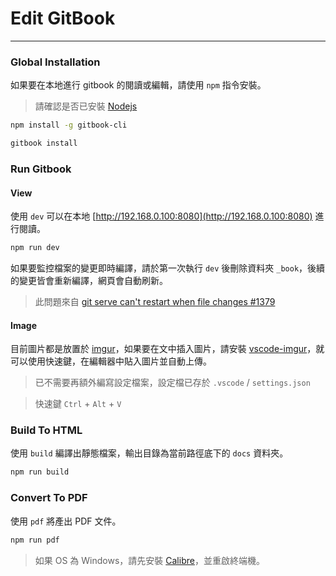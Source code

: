 # Edit GitBook

<hr>

### Global Installation

如果要在本地進行 gitbook 的閱讀或編輯，請使用 `npm` 指令安裝。  
> 請確認是否已安裝 [Nodejs](https://nodejs.org/en/)

```bash
npm install -g gitbook-cli
```

```bash
gitbook install
```

### Run Gitbook

#### View

使用 `dev` 可以在本地 [http://192.168.0.100:8080](http://192.168.0.100:8080) 進行閱讀。
```bash
npm run dev
```

如果要監控檔案的變更即時編譯，請於第一次執行 `dev` 後刪除資料夾 `_book`，後續的變更皆會重新編譯，網頁會自動刷新。
> 此問題來自 [git serve can't restart when file changes #1379](https://github.com/GitbookIO/gitbook/issues/1379)    

#### Image

目前圖片都是放置於 [imgur](https://imgur.com/)，如果要在文中插入圖片，請安裝 [vscode-imgur](https://github.com/MaxfieldWalker/vscode-imgur)，就可以使用快速鍵，在編輯器中貼入圖片並自動上傳。
> 已不需要再額外編寫設定檔案，設定檔已存於 `.vscode` / `settings.json`

> 快速鍵 `Ctrl` + `Alt` + `V`

### Build To HTML

使用 `build` 編譯出靜態檔案，輸出目錄為當前路徑底下的 `docs` 資料夾。
```bash
npm run build
```

### Convert To PDF

使用 `pdf` 將產出 PDF 文件。
```bash
npm run pdf
```
> 如果 OS 為 Windows，請先安裝 [Calibre](https://calibre-ebook.com/download_windows)，並重啟終端機。
